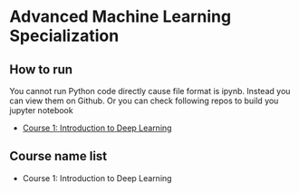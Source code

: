 # Advanced Machine Learning Specialization

## How to run

You cannot run Python code directly cause file format is ipynb. Instead you can view them on Github. Or you can check following repos to build you jupyter notebook

* [Course 1: Introduction to Deep Learning](https://github.com/hse-aml/intro-to-dl)

## Course name list

* Course 1: Introduction to Deep Learning



